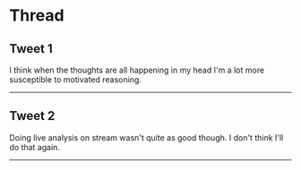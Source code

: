 # Thread

## Tweet 1

I think when the thoughts are all happening in my head I'm a lot more susceptible to motivated reasoning.

---

## Tweet 2

Doing live analysis on stream wasn't quite as good though. I don't think I'll do that again.

---


